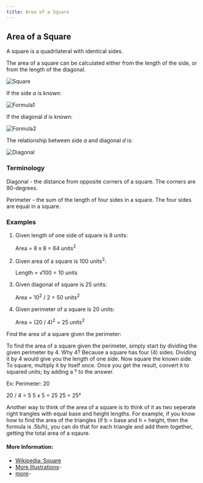 ```yaml
---
title: Area of a Square
---
```


## Area of a Square

A square is a quadrilateral with identical sides.

The area of a square can be calculated either from the length of the side, or from the length of the diagonal.

![Square](https://github.com/viso-gio/HostedImages/blob/master/square.jpg?raw=true)

If the side *a* is known:

![Formula1](https://github.com/viso-gio/HostedImages/blob/master/AreaSquare1.png?raw=true)

If the diagonal *d* is known:

![Formula2](https://github.com/viso-gio/HostedImages/blob/master/AreaSquare2.png?raw=true)

The relationship between side *a* and diagonal *d* is:

![Diagonal](https://github.com/viso-gio/HostedImages/blob/master/DiagonalSquare.png?raw=true)

### Terminology

Diagonal - the distance from opposite corners of a square. The corners are 90-degrees.

Perimeter - the sum of the length of four sides in a square. The four sides are equal in a square.

### Examples

1. Given length of one side of square is 8 units:

   Area = 8 x 8 = 64 units<sup>2</sup>
   
2. Given area of a square is 100 units<sup>2</sup>:

   Length = <span>&#8730;</span>100 = 10 units
   
3. Given diagonal of square is 25 units:

   Area = 10<sup>2</sup> / 2 = 50 units<sup>2</sup>
  
4. Given perimeter of a square is 20 units:

   Area = (20 / 4)<sup>2</sup> = 25  units<sup>2</sup>
   
  
  
Find the area of a square given the perimeter:

To find the area of a square given the perimeter, simply start by dividing the given perimeter by 4. Why 4? Because a square has four (4) sides. Dividing it by 4 would give you the length of one side. Now square the known side. To square, multiply it by itself once. Once you get the result, convert it to squared units; by adding a ² to the answer.

Ex: Perimeter: 20

20 / 4 = 5
5 x 5 = 25
25 = 25²


Another way to think of the area of a square is to think of it as two seperate right trangles with equal base and height lengths. For example, if you know how to find the area of the triangles (if b = base and h = height, then the formula is .5b/h), you can do that for each triangle and add them together, getting the total area of a sqaure.

#### More Information:

- <a href='https://en.wikipedia.org/wiki/Square#Perimeter_and_area' target='_blank' rel='nofollow'>Wikipedia: Square</a>
- <a href='https://www.wikihow.com/Find-the-Area-of-a-Square' target='_blank' rel='nofollow'>More Illustrations</a>- 
- <a href='https://sciencing.com/area-square-using-its-perimeter-7991359.html'>more</a>-
